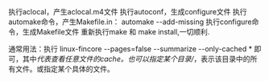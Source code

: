 执行aclocal，产生aclocal.m4文件
执行autoconf，生成configure文件
执行automake命令，产生Makefile.in： automake --add-missing
执行configure命令，生成Makefile文件
重新执行make 和 make install,一切顺利. 


通常用法：执行 linux-fincore --pages=false --summarize --only-cached * 即可，其中*代表查看任意文件的cache。也可以指定某个目录/*，表示该目录中的所有文件。或指定某个具体的文件。
